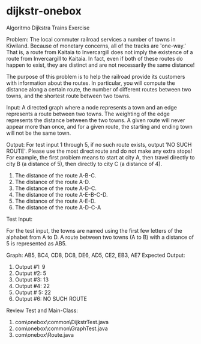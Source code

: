 # dijkstr-onebox
Algoritmo Dijkstra
Trains Exercise

Problem: The local commuter railroad services a number of towns in Kiwiland.  Because of monetary concerns, all of the tracks are 'one-way.' That is, a route from Kaitaia to Invercargill does not imply the existence of a route from Invercargill to Kaitaia. In fact, even if both of these routes do
happen to exist, they are distinct and are not necessarily the same distance!

The purpose of this problem is to help the railroad provide its customers with information about the routes. In particular, you will compute the distance along a certain route, the number of different routes between two towns, and the shortest route between two towns.

Input: A directed graph where a node represents a town and an edge represents a route between two towns. The weighting of the edge represents the distance between the two towns. A given route will never appear more than once, and for a given route, the starting and ending
town will not be the same town.

Output: For test input 1 through 5, if no such route exists, output 'NO SUCH ROUTE'. Please use the most direct route and do not make any
extra stops! For example, the first problem means to start at city A, then travel directly to city B (a distance of 5), then directly to city C (a distance
of 4).

1. The distance of the route A-B-C.
2. The distance of the route A-D.
3. The distance of the route A-D-C.
4. The distance of the route A-E-B-C-D.
5. The distance of the route A-E-D.
6. The distance of the route A-D-C-A

Test Input:

For the test input, the towns are named using the first few letters of the alphabet from A to D. A route between two towns (A to B) with a
distance of 5 is represented as AB5.

Graph: AB5, BC4, CD8, DC8, DE6, AD5, CE2, EB3, AE7
Expected Output:
1.	Output #1: 9
2.	Output #2: 5
3.	Output #3: 13
4.	Output #4: 22
5.	Output # 5: 22
6.	Output #6: NO SUCH ROUTE

Review Test and Main-Class:
1.	com\onebox\common\DijkstrTest.java
2.	com\onebox\common\GraphTest.java
3.	com\onebox\Route.java


